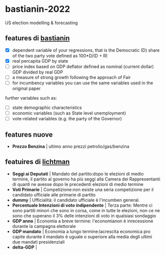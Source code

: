 # bastianin-2022
US election modelling &amp; forecasting 

## features di [bastianin](https://github.com/ranieri-unimi/bastianin-2022/blob/main/Empirical%20Project%202021.pdf)

- [x] dependent  variable  of  your  regressions,  that  is  the Democratic (D) share of the two party vote defined as 100*D/(D + R)
- [x] real  percapita  GDP  by  state
- [ ] price  index  based  on  GDP  deflator  defined  as nominal (current dollar) GDP divided by real GDP
- [ ] a measure of strong  growth  following  the  approach  of  Fair
- [ ] for incumbency variables you can use the same variables used in the original paper

further variables such as:
- [ ] state demographic characteristics
- [ ] economic variables (such as  State  level  unemployment)
- [ ] vote-related variables (e.g.  the  party  of  the Governor)

## features nuove
- **Prezzo Benzina** | ultimo anno prezzi petrolio/gas/benzina

## featuires di [lichtman](https://www.infobae.com/america/eeuu/2020/09/20/el-historiador-y-guru-que-acerto-el-resultado-de-8-de-las-ultimas-9-elecciones-en-estados-unidos-vaticina-quien-sera-el-proximo-presidente/)

- **Seggi ai Deputati** | Mandato del partito:dopo le elezioni di medio termine, il partito al governo ha più seggi alla Camera dei Rappresentanti di quanti ne avesse dopo le precedenti elezioni di medio termine
- **Voti Primarie** | Competizione:non esiste una seria competizione per il candidato ufficiale alle primarie di partito
- **dummy** | Ufficialità: il candidato ufficiale è l'incumben general.
- **Percentuale Intenzioni di voto indipendente** | Terza parte: Mentre ci sono partiti minori che sono in corsa, come in tutte le elezioni, non ce ne sono che superano il 3% delle intenzioni di voto in qualsiasi sondaggio
- **GDP anno** | Economia a breve termine: l'economianon è inrecessione durante la campagna elettorale
- **GDP mandato** | Economia a lungo termine:lacrescita economica pro capite durante il mandato è uguale o superiore alla media degli ultimi due mandati presidenziali
- **delta-GDP** | 